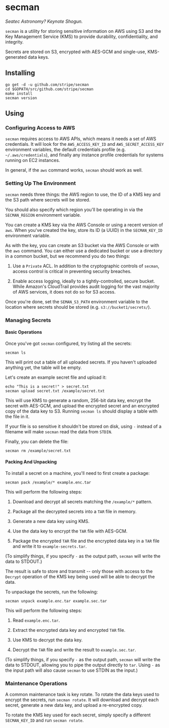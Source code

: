 # secman

*Seatec Astronomy? Keynote Shogun.*

`secman` is a utility for storing sensitive information on AWS using S3
and the Key Management Service (KMS) to provide durability,
confidentiality, and integrity.

Secrets are stored on S3, encrypted with AES-GCM and single-use,
KMS-generated data keys.

## Installing

```shell
go get -d -u github.com/stripe/secman
cd $GOPATH/src/github.com/stripe/secman
make install
secman version
```

## Using

### Configuring Access to AWS

`secman` requires access to AWS APIs, which means it needs a set of AWS
credentials. It will look for the `AWS_ACCESS_KEY_ID` and
`AWS_SECRET_ACCESS_KEY` environment variables, the default credentials
profile (e.g. `~/.aws/credentials`), and finally any instance profile
credentials for systems running on EC2 instances.

In general, if the `aws` command works, `secman` should work as well.

### Setting Up The Environment

`secman` needs three things: the AWS region to use, the ID of a KMS key
and the S3 path where secrets will be stored.

You should also specify which region you'll be operating in via the
`SECMAN_REGION` environment variable.

You can create a KMS key via the AWS Console or using a recent version
of `aws`. When you've created the key, store its ID (a UUID) in the
`SECMAN_KEY_ID` environment variable.

As with the key, you can create an S3 bucket via the AWS Console or with
the `aws` command. You can either use a dedicated bucket or use a
directory in a common bucket, but we recommend you do two things:

1. Use a `Private` ACL. In addition to the cryptographic controls of
   `secman`, access control is critical in preventing security breaches.

2. Enable access logging, ideally to a tightly-controlled, secure
   bucket. While Amazon's CloudTrail provides audit logging for the vast
   majority of AWS services, it does not do so for S3 access.

Once you're done, set the `SEMAN_S3_PATH` environment variable to the
location where secrets should be stored (e.g. `s3://bucket1/secrets/`).

### Managing Secrets

#### Basic Operations

Once you've got `secman` configured, try listing all the secrets:

```shell
secman ls
```

This will print out a table of all uploaded secrets. If you haven't
uploaded anything yet, the table will be empty.

Let's create an example secret file and upload it:

```shell
echo "This is a secret!" > secret.txt
secman upload secret.txt /example/secret.txt
```

This will use KMS to generate a random, 256-bit data key, encrypt the
secret with AES-GCM, and upload the encrypted secret and an encrypted
copy of the data key to S3. Running `secman ls` should display a table
with the file in it.

If your file is so sensitive it shouldn't be stored on disk, using `-`
instead of a filename will make `secman` read the data from `STDIN`.

Finally, you can delete the file:

```shell
secman rm /example/secret.txt
```

#### Packing And Unpacking

To install a secret on a machine, you'll need to first create a package:

```shell
secman pack /example/* example.enc.tar
```

This will perform the following steps:

1. Download and decrypt all secrets matching the `/example/*` pattern.

2. Package all the decrypted secrets into a `TAR` file in memory.

3. Generate a new data key using KMS.

4. Use the data key to encrypt the `TAR` file with AES-GCM.

5. Package the encrypted `TAR` file and the encrypted data key in a
   `TAR` file and write it to `example-secrets.tar`.

(To simplify things, if you specify `-` as the output path,
`secman` will write the data to STDOUT.)

The result is safe to store and transmit -- only those with access to
the `Decrypt` operation of the KMS key being used will be able to
decrypt the data.

To unpackage the secrets, run the following:

```shell
secman unpack example.enc.tar example.sec.tar
```

This will perform the following steps:

1. Read `example.enc.tar`.

2. Extract the encrypted data key and encrypted `TAR` file.

3. Use KMS to decrypt the data key.

4. Decrypt the `TAR` file and write the result to `example.sec.tar`.

(To simplify things, if you specify `-` as the output path, `secman`
will write the data to STDOUT, allowing you to pipe the output directly
to `tar`. Using `-` as the input path will also cause `secman` to use
STDIN as the input.)

### Maintenance Operations

A common maintenance task is key rotate. To rotate the data keys used to
encrypt the secrets, run `secman rotate`. It will download and decrypt
each secret, generate a new data key, and upload a re-encrypted copy.

To rotate the KMS key used for each secret, simply specify a different
`SECMAN_KEY_ID` and run `secman rotate`.
